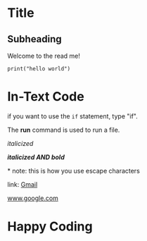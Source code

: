 # Title 
## Subheading

Welcome to the read me!

```
print("hello world")
```

# In-Text Code

if you want to use the `if` statement, type "if".

The **run** command is used to run a file.

*italicized*

***italicized AND bold***

\* note: this is how you use escape characters

link: [Gmail](www.gmail.com)

www.google.com

# Happy Coding
